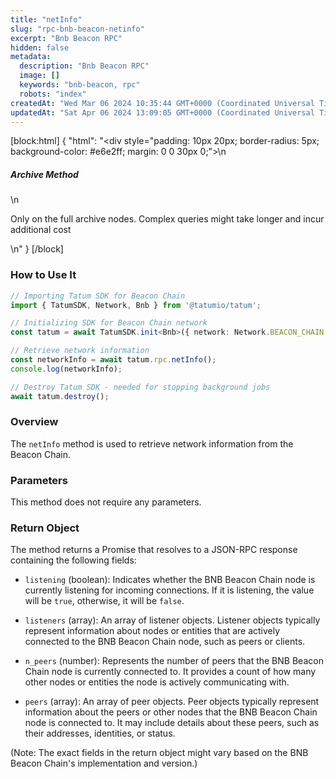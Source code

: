 ```yaml
---
title: "netInfo"
slug: "rpc-bnb-beacon-netinfo"
excerpt: "Bnb Beacon RPC"
hidden: false
metadata: 
  description: "Bnb Beacon RPC"
  image: []
  keywords: "bnb-beacon, rpc"
  robots: "index"
createdAt: "Wed Mar 06 2024 10:35:44 GMT+0000 (Coordinated Universal Time)"
updatedAt: "Sat Apr 06 2024 13:09:05 GMT+0000 (Coordinated Universal Time)"
---
```

[block:html]
{
  "html": "<div style=\"padding: 10px 20px; border-radius: 5px; background-color: #e6e2ff; margin: 0 0 30px 0;\">\n  <h5>Archive Method</h5>\n  <p>Only on the full archive nodes. Complex queries might take longer and incur additional cost</p>\n</div>"
}
[/block]


### How to Use It

```typescript
// Importing Tatum SDK for Beacon Chain
import { TatumSDK, Network, Bnb } from '@tatumio/tatum';

// Initializing SDK for Beacon Chain network
const tatum = await TatumSDK.init<Bnb>({ network: Network.BEACON_CHAIN });

// Retrieve network information
const networkInfo = await tatum.rpc.netInfo();
console.log(networkInfo);

// Destroy Tatum SDK - needed for stopping background jobs
await tatum.destroy();
```

### Overview

The `netInfo` method is used to retrieve network information from the Beacon Chain.

### Parameters

This method does not require any parameters.

### Return Object

The method returns a Promise that resolves to a JSON-RPC response containing the following fields:

- `listening` (boolean): Indicates whether the BNB Beacon Chain node is currently listening for incoming connections. If it is listening, the value will be `true`, otherwise, it will be `false`.

- `listeners` (array): An array of listener objects. Listener objects typically represent information about nodes or entities that are actively connected to the BNB Beacon Chain node, such as peers or clients.

- `n_peers` (number): Represents the number of peers that the BNB Beacon Chain node is currently connected to. It provides a count of how many other nodes or entities the node is actively communicating with.

- `peers` (array): An array of peer objects. Peer objects typically represent information about the peers or other nodes that the BNB Beacon Chain node is connected to. It may include details about these peers, such as their addresses, identities, or status.

(Note: The exact fields in the return object might vary based on the BNB Beacon Chain's implementation and version.)
